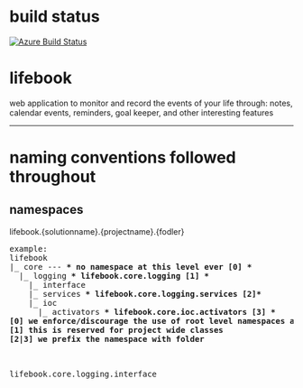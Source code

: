 # build status
[![Azure Build Status](https://dev.azure.com/mkmuhammadkhan/mk_muhammadkhan/_apis/build/status/mkcoder.lifebook?branchName=develop)](https://dev.azure.com/mkmuhammadkhan/mk_muhammadkhan/_build/latest?definitionId=1?branchName=develop)


# lifebook
web application to monitor and record the events of your life through: notes, calendar events, reminders, goal keeper, and other interesting features

---

# naming conventions followed throughout
## namespaces
lifebook.{solutionname}.{projectname}.{fodler}
<pre>
example:
lifebook
|_ core --- <b>* no namespace at this level ever [0] *</b>
  |_ logging <b>* lifebook.core.logging [1] *</b>
    |_ interface
    |_ services <b>* lifebook.core.logging.services [2]*</b>
    |_ ioc
      |_ activators <b>* lifebook.core.ioc.activators [3] *</b> 
<b>[0] we enforce/discourage the use of root level namespaces and restricted to very limited use</b>
<b>[1] this is reserved for project wide classes </b>
<b>[2|3] we prefix the namespace with folder </b>
<pre>     

lifebook.core.logging.interface
